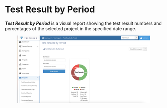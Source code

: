 # Test Result by Period

_**Test Result by Period**_ is a visual report showing the test result numbers and percentages of the selected project in the specified date range.

<figure><img src="../.gitbook/assets/Screenshot 2025-02-20 at 22.56.11.png" alt=""><figcaption></figcaption></figure>
